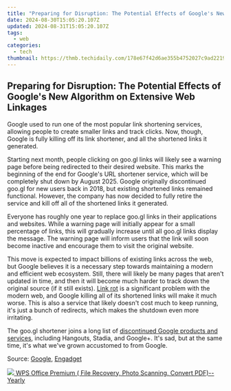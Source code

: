 ```yaml
---
title: "Preparing for Disruption: The Potential Effects of Google's New Algorithm on Extensive Web Linkages"
date: 2024-08-30T15:05:20.107Z
updated: 2024-08-31T15:05:20.107Z
tags:
  - web
categories:
  - tech
thumbnail: https://thmb.techidaily.com/178e67f42d6ae355b4752027c9ad22197720cab14f0cfafff04bedca8cb4afb0.jpg
---
```


## Preparing for Disruption: The Potential Effects of Google's New Algorithm on Extensive Web Linkages

Google used to run one of the most popular link shortening services, allowing people to create smaller links and track clicks. Now, though, Google is fully killing off its link shortener, and all the shortened links it generated.

 Starting next month, people clicking on goo.gl links will likely see a warning page before being redirected to their desired website. This marks the beginning of the end for Google's URL shortener service, which will be completely shut down by August 2025\. Google originally discontinued goo.gl for new users back in 2018, but existing shortened links remained functional. However, the company has now decided to fully retire the service and kill off all of the shortened links it generated.

 Everyone has roughly one year to replace goo.gl links in their applications and websites. While a warning page will initially appear for a small percentage of links, this will gradually increase until all goo.gl links display the message. The warning page will inform users that the link will soon become inactive and encourage them to visit the original website.

 This move is expected to impact billions of existing links across the web, but Google believes it is a necessary step towards maintaining a modern and efficient web ecosystem. Still, there will likely be many pages that aren't updated in time, and then it will become much harder to track down the original source (if it still exists). [Link rot](https://en.wikipedia.org/wiki/Link%5Frot) is a significant problem with the modern web, and Google killing all of its shortened links will make it much worse. This is also a service that likely doesn't cost much to keep running, it's just a bunch of redirects, which makes the shutdown even more irritating.

 The goo.gl shortener joins a long list of [discontinued Google products and services](https://fox-links.techidaily.com/updated-saving-big-on-final-cut-pro-without-paying-for-2024/), including Hangouts, Stadia, and Google+. It's sad, but at the same time, it's what we've grown accustomed to from Google.

 Source: [Google](https://developers.googleblog.com/en/google-url-shortener-links-will-no-longer-be-available/), [Engadget](https://www.engadget.com/google-is-turning-off-its-googl-shortener-links-next-year-130030435.html?src=rss)

<ins class="adsbygoogle"
     style="display:block"
     data-ad-format="autorelaxed"
     data-ad-client="ca-pub-7571918770474297"
     data-ad-slot="1223367746"></ins>



<ins class="adsbygoogle"
     style="display:block"
     data-ad-client="ca-pub-7571918770474297"
     data-ad-slot="8358498916"
     data-ad-format="auto"
     data-full-width-responsive="true"></ins>



<!-- affiliate ads begin -->
<a href="https://secure.2checkout.com/order/checkout.php?PRODS=38729081&QTY=1&AFFILIATE=108875&CART=1"><img src="https://website-prod.cache.wpscdn.com/img/wps-writer-free-word-processor-1x.3d9c80d.png" border="0">
WPS Office Premium ( File Recovery, Photo Scanning, Convert PDF)--Yearly</a>
<!-- affiliate ads end -->